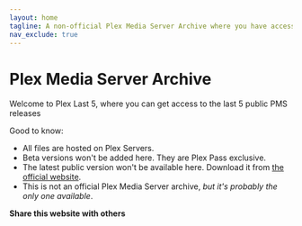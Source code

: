 ```yaml
---
layout: home
tagline: A non-official Plex Media Server Archive where you have access to the last 5 public releases
nav_exclude: true
---
```

# Plex Media Server Archive

Welcome to Plex Last 5, where you can get access to the last 5 public PMS releases

Good to know:
* All files are hosted on Plex Servers.
* Beta versions won't be added here. They are Plex Pass exclusive.
* The latest public version won't be available here. Download it from [the official website](https://www.plex.tv/media-server-downloads/).
* This is not an official Plex Media Server archive, *but it's probably the only one available*.

**Share this website with others**

